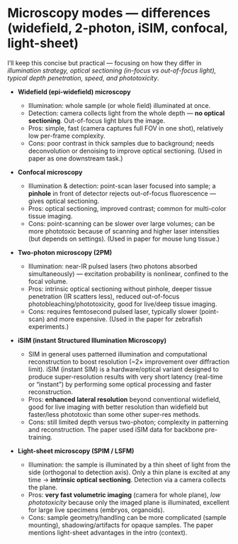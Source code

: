# Microscopy modes — differences (widefield, 2-photon, iSIM, confocal, light-sheet)

I’ll keep this concise but practical — focusing on how they differ in *illumination strategy, optical sectioning (in-focus vs out-of-focus light), typical depth penetration, speed, and phototoxicity*.

* **Widefield (epi-widefield) microscopy**

  * Illumination: whole sample (or whole field) illuminated at once.
  * Detection: camera collects light from the whole depth — **no optical sectioning**. Out-of-focus light blurs the image.
  * Pros: simple, fast (camera captures full FOV in one shot), relatively low per-frame complexity.
  * Cons: poor contrast in thick samples due to background; needs deconvolution or denoising to improve optical sectioning. (Used in paper as one downstream task.)&#x20;

* **Confocal microscopy**

  * Illumination & detection: point-scan laser focused into sample; a **pinhole** in front of detector rejects out-of-focus fluorescence — gives optical sectioning.
  * Pros: optical sectioning, improved contrast; common for multi-color tissue imaging.
  * Cons: point-scanning can be slower over large volumes; can be more phototoxic because of scanning and higher laser intensities (but depends on settings). (Used in paper for mouse lung tissue.)&#x20;

* **Two-photon microscopy (2PM)**

  * Illumination: near-IR pulsed lasers (two photons absorbed simultaneously) — excitation probability is nonlinear, confined to the focal volume.
  * Pros: intrinsic optical sectioning without pinhole, deeper tissue penetration (IR scatters less), reduced out-of-focus photobleaching/phototoxicity, good for live/deep tissue imaging.
  * Cons: requires femtosecond pulsed laser, typically slower (point-scan) and more expensive. (Used in the paper for zebrafish experiments.)&#x20;

* **iSIM (instant Structured Illumination Microscopy)**

  * SIM in general uses patterned illumination and computational reconstruction to boost resolution (\~2× improvement over diffraction limit). iSIM (instant SIM) is a hardware/optical variant designed to produce super-resolution results with very short latency (real-time or “instant”) by performing some optical processing and faster reconstruction.
  * Pros: **enhanced lateral resolution** beyond conventional widefield, good for live imaging with better resolution than widefield but faster/less phototoxic than some other super-res methods.
  * Cons: still limited depth versus two-photon; complexity in patterning and reconstruction. The paper used iSIM data for backbone pre-training.&#x20;

* **Light-sheet microscopy (SPIM / LSFM)**

  * Illumination: the sample is illuminated by a thin sheet of light from the side (orthogonal to detection axis). Only a thin plane is excited at any time → **intrinsic optical sectioning**. Detection via a camera collects the plane.
  * Pros: **very fast volumetric imaging** (camera for whole plane), *low phototoxicity* because only the imaged plane is illuminated, excellent for large live specimens (embryos, organoids).
  * Cons: sample geometry/handling can be more complicated (sample mounting), shadowing/artifacts for opaque samples. The paper mentions light-sheet advantages in the intro (context).&#x20;